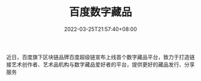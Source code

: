﻿---
weight: 
title: "百度数字藏品"
description: "近日，百度旗下区块链品牌百度超级链宣布上线首个数字藏品平台，致力于打造链接艺术创作者、艺术品机构与数字藏品爱好者的平台，提供更好的藏品发行、分享服务"
date: 2022-03-25T21:57:40+08:00
lastmod: 2022-03-25T16:45:40+08:00
draft: false
authors: ["Metabd"]
featuredImage: "526.png"
link: "https://3w.huanqiu.com/a/c36dc8/46bS4L1GRcB"
tags: ["百度数字藏品","数字收藏品"]
categories: ["navigation"]
navigation: ["数字收藏品"]
lightgallery: true
toc: true
pinned: false
recommend: false
recommend1: false
---
近日，百度旗下区块链品牌百度超级链宣布上线首个数字藏品平台，致力于打造链接艺术创作者、艺术品机构与数字藏品爱好者的平台，提供更好的藏品发行、分享服务
